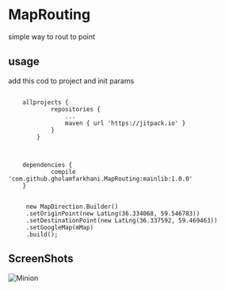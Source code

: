 # MapRouting
simple way to rout to point 
  

 
 ## usage
 add this cod to project and init params 
 
 
 <pre><code> 
	allprojects {
			repositories {
				...
				maven { url 'https://jitpack.io' }
			}
		}
	</code></pre>
	
<pre><code> 
	dependencies {
	        compile 'com.github.gholamfarkhani.MapRouting:mainlib:1.0.0'
	}
</code></pre>
	
 <pre><code> 
	 new MapDirection.Builder()
	 .setOriginPoint(new LatLng(36.334068, 59.546783))
	 .setDestinationPoint(new LatLng(36.337592, 59.469463))
	 .setGoogleMap(mMap)
	 .build();
</code></pre>


   ## ScreenShots
![Minion](https://github.com/gholamfarkhani/MapRouting/blob/master/map_ruting_screenshot.png)